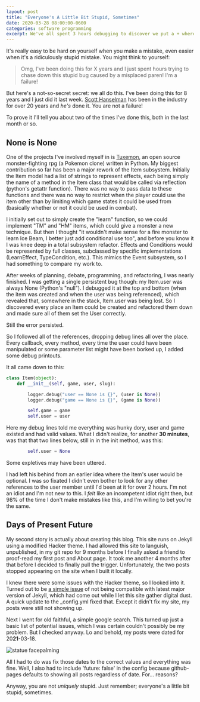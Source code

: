 ```yaml
---
layout: post
title: "Everyone's A Little Bit Stupid, Sometimes"
date: 2020-03-28 08:00:00-0600
categories: software programming
excerpt: We've all spent 3 hours debugging to discover we put a + where a - should be. In this post I share some of my facepalm moments.
---
```


It's really easy to be hard on yourself when you make a mistake, even easier when it's a ridiculously stupid mistake. You might think to yourself:

> Omg, I've been doing this for X years and I just spent hours trying to chase down this stupid bug caused by a misplaced paren! I'm a failure!

But here's a not-so-secret secret: we all do this. I've been doing this for 8 years and I just did it last week. [Scott Hanselman](https://www.hanselman.com/blog/ImAPhonyAreYou.aspx) has been in the industry for over 20 years and *he's* done it. You are not a failure!

To prove it I'll tell you about two of the times I've done this, both in the last month or so.

## None is None

One of the projects I've involved myself in is [Tuxemon](http://www.tuxemon.org), an open source monster-fighting rpg (a Pokemon clone) written in Python. My biggest contribution so far has been a major rework of the Item subsystem. Initially the Item model had a list of strings to represent effects, each being simply the name of a method in the Item class that would be called via reflection (python's getattr function). There was no way to pass data to these functions and there was no way to restrict when the player could use the item other than by limiting which game states it could be used from (basically whether or not it could be used in combat).

I initially set out to simply create the "learn" function, so we could implement "TM" and "HM" items, which could give a monster a new technique. But then I thought "it wouldn't make sense for a fire monster to learn Ice Beam, I better just add conditional use too", and before you know it I was knee deep in a total subsystem refactor. Effects and Conditions would be represented by full classes, subclassed by specific implementations (LearnEffect, TypeCondition, etc.). This mimics the Event subsystem, so I had something to compare my work to.

After weeks of planning, debate, programming, and refactoring, I was nearly finished. I was getting a single persistent bug though: my Item.user was always None (Python's "null"). I debugged it at the top and bottom (when the item was created and when the user was being referenced), which revealed that, somewhere in the stack, Item.user was being lost. So I discovered every place an Item could be created and refactored them down and made sure all of them set the User correctly.

Still the error persisted.

So I followed all of the references, dropping debug lines all over the place. Every callback, every method, every time the user could have been manipulated or some parameter list might have been borked up, I added some debug printouts.

It all came down to this:

```python
class Item(object):
    def __init__(self, game, user, slug):

        logger.debug("user == None is {}", (user is None))
        logger.debug("game == None is {}", (game is None))

        self.game = game
        self.user = user
```

Here my debug lines told me everything was hunky dory, user and game existed and had valid values. What I didn't realize, for another **30 minutes**, was that that two lines below, still in in the init method, was this:

```python
        self.user = None
```

Some expletives may have been uttered.

I had left his behind from an earlier idea where the Item's user would be optional. I was so fixated I didn't even bother to look for any other references to the user member until I'd been at it for over 2 hours. I'm not an idiot and I'm not new to this. I _felt_ like an incompetent idiot right then, but 98% of the time I don't make mistakes like this, and I'm willing to bet you're the same.

## Days of Present Future

My second story is actually about creating this blog. This site runs on Jekyll using a modified Hacker theme. I had allowed this site to languish, unpublished, in my git repo for 9 months before I finally asked a friend to proof-read my first post and About page. It took me another 4 months after that before I decided to finally pull the trigger. Unfortunately, the two posts stopped appearing on the site when I built it locally.

I knew there were some issues with the Hacker theme, so I looked into it. Turned out to be [a simple issue](https://github.com/pages-themes/hacker/issues/44) of not being compatible with latest major version of Jekyll, which had come out while I let this site gather digital dust. A quick update to the _config.yml fixed that. Except it didn't fix my site, my posts were still not showing up.

Next I went for old faithful, a simple google search. This turned up just a basic list of potential issues, which I was certain couldn't possibly be my problem. But I checked anyway. Lo and behold, my posts were dated for 20**21**-03-18.

![statue facepalming]({{site.url}}\assets\images\facepalm.jpg  "Caïn by Henri Vidal, Tuileries Garden, Paris, 1896")

All I had to do was fix those dates to the correct values and everything was fine. Well, I also had to include 'future: false' in the config because github-pages defaults to showing all posts regardless of date. For... reasons?

Anyway, you are not _uniquely_ stupid. Just remember; everyone's a little bit stupid, sometimes.
